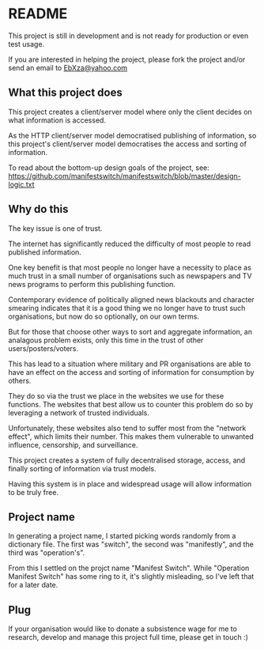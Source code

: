 
README
======

This project is still in development and is not ready for production
or even test usage.

If you are interested in helping the project, please fork the project
and/or send an email to EbXza@yahoo.com


What this project does
----------------------

This project creates a client/server model where only the client
decides on what information is accessed.

As the HTTP client/server model democratised publishing of
information, so this project's client/server model democratises the
access and sorting of information.

To read about the bottom-up design goals of the project, see:
https://github.com/manifestswitch/manifestswitch/blob/master/design-logic.txt


Why do this
-----------

The key issue is one of trust.

The internet has significantly reduced the difficulty of most people
to read published information.

One key benefit is that most people no longer have a necessity to
place as much trust in a small number of organisations such as
newspapers and TV news programs to perform this publishing function.

Contemporary evidence of politically aligned news blackouts and
character smearing indicates that it is a good thing we no longer have
to trust such organisations, but now do so optionally, on our own
terms.

But for those that choose other ways to sort and aggregate
information, an analagous problem exists, only this time in the trust
of other users/posters/voters.

This has lead to a situation where military and PR organisations are
able to have an effect on the access and sorting of information for
consumption by others.

They do so via the trust we place in the websites we use for these
functions. The websites that best allow us to counter this problem do
so by leveraging a network of trusted individuals.

Unfortunately, these websites also tend to suffer most from the
"network effect", which limits their number. This makes them
vulnerable to unwanted influence, censorship, and surveillance.

This project creates a system of fully decentralised storage, access,
and finally sorting of information via trust models.

Having this system is in place and widespread usage will allow
information to be truly free.


Project name
------------

In generating a project name, I started picking words randomly from a
dictionary file. The first was "switch", the second was "manifestly",
and the third was "operation's".

From this I settled on the projct name "Manifest Switch". While
"Operation Manifest Switch" has some ring to it, it's slightly
misleading, so I've left that for a later date.


Plug
----

If your organisation would like to donate a subsistence wage for me to
research, develop and manage this project full time, please get in
touch :)
